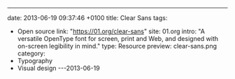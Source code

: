 ---
date: 2013-06-19 09:37:46 +0100
title: Clear Sans
tags:
- Open source
link: "https://01.org/clear-sans"
site: 01.org
intro: "A versatile OpenType font for screen, print and Web, and designed with on-screen legibility in mind."
type: Resource
preview: clear-sans.png
category: 
- Typography
- Visual design
---2013-06-19